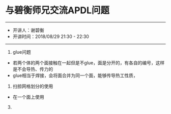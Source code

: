 # 与碧衡师兄交流APDL问题

---
* 开讲人：谢碧衡
* 开讲时间：2018/08/29 21:30 - 22:30
---
1. glue问题
- 若两个体的两个面接触在一起但是不glue，面是分开的，有各自的编号，这样是不会导热、传力的
- glue相当于焊接，会将面合并为同一个面，能够传导热工性质，
1. 扫掠网格划分的使用
- 在一个面上使用
3. 
